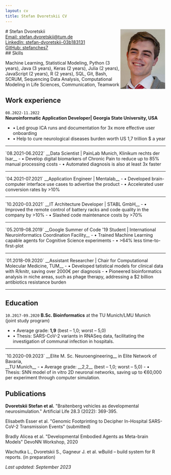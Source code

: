 ```yaml
---
layout: cv
title: Stefan Dvoretskii CV
---
```

<img style="float: right;width: 15vw; height:auto" src="media/my_photo.png">
# Stefan Dvoretskii


<div id="webaddress">
<a href="stefan.dvoretskii@tum.de">Email: stefan.dvoretskii@tum.de</a> 
  <br>
<a href="https://www.linkedin.com/in/stefan-dvoretskii-03b183131/">LinkedIn: stefan-dvoretskii-03b183131</a>
  <br> 
  <a href="https://github.com/stefanches7">GitHub: stefanches7</a>
 </div>
## Skills

Machine Learning, Statistical Modeling, Python (3 years), Java (3 years), Keras (2 years), Julia (2 years), JavaScript (2 years), R (2 years), SQL, Git, Bash, SCRUM, Sequencing Data Analysis, Computational Modeling in Life Sciences, Communication, Teamwork

## Work experience

`08.2022-11.2022`	
__Neuroinformatic Application Developer| Georgia State University, USA__ 
- • Led group ICA runs and documentation for 3x more effective user onboarding
- • Help to cure neurological diseases burden worth US 1,7 trillion $ a year
<hr>
`08.2021-06.2022`
__Data Scientist | PainLab Munich, Klinikum rechts der Isar__
- • Develop digital biomarkers of Chronic Pain to reduce up to 85% manual processing costs
- • Automated diagnosis is also at least 3x faster
<hr>
`04.2021-07.2021`
__Application Engineer | Mentalab__
- • Developed brain-computer interface use cases to advertise the product
- • Accelerated user conversion rates by >10%
<hr>
`10.2020-03.2021`
__IT Architecture Developer | STABL GmbH__
- • Improved the remote control of battery racks and code quality in the company by >10%
- • Slashed code maintenance costs by >70%
<hr>
`05.2019-08.2019`
__Google Summer of Code '19 Student | International Neuroinformatics Coordination Facility__
- • Trained Machine Learning capable agents for Cognitive Science experiments
- • >64% less time-to-first-plot
<hr>
`01.2018-09.2020`
__Assistant Researcher | Chair for Computational Molecular Medicine, TUM__
- • Developed tatistical models for clinical data with R/knitr, saving over 2000€ per diagnosis
- • Pioneered bioinformatics analysis in niche areas, such as phage therapy, addressing a $2 billion antibiotics resistance burden
<hr>

## Education

`10.2017-09.2020`
__B.Sc. Bioinformatics__ at the TU Munich/LMU Munich <br> (joint study program)
- • Average grade: __1,9__ (best – 1,0; worst – 5,0)
- • Thesis: SARS-CoV-2 variants in RNASeq data, facilitating the investigation of communal infection in hospitals.
<hr>
`10.2020-09.2023`
__Elite M. Sc. Neuroengineering__ in Elite Network of Bavaria,<br> __TU Munich__
- • Average grade: __2,2__ (best – 1,0; worst – 5,0)
- • Thesis: SNN model of in vitro 2D neuronal networks, saving up to €60,000 per experiment through computer simulation.

## Publications

__Dvoretskii Stefan et al.__ "Braitenberg vehicles as developmental neurosimulation." Artificial Life 28.3 (2022): 369-395.

Elisabeth Esser et al. "Genomic Footprinting to Decipher In-Hospital SARS-CoV-2 Transmission Events" (submitted)

Bradly Alicea et al. "Developmental Embodied Agents as Meta-brain Models" DevoNN Workshop, 2020

Wachutka L., Dvoretskii S., Gagneur J. et al. wBuild – build system for R reports. (in preparation)

_Last updated: September 2023_


